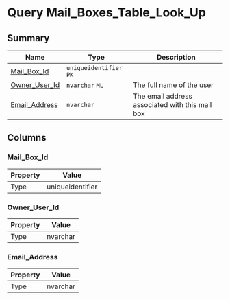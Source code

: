 # Query Mail_Boxes_Table_Look_Up


## Summary

| Name | Type | Description |
| - | - | --- |
|[Mail_Box_Id](#mail_box_id)|`uniqueidentifier` `PK`||
|[Owner_User_Id](#owner_user_id)|`nvarchar` `ML`|The full name of the user|
|[Email_Address](#email_address)|`nvarchar` |The email address associated with this mail box|

## Columns

### Mail_Box_Id

| Property | Value |
| - | - |
|Type|uniqueidentifier|

### Owner_User_Id

| Property | Value |
| - | - |
|Type|nvarchar|

### Email_Address

| Property | Value |
| - | - |
|Type|nvarchar|


